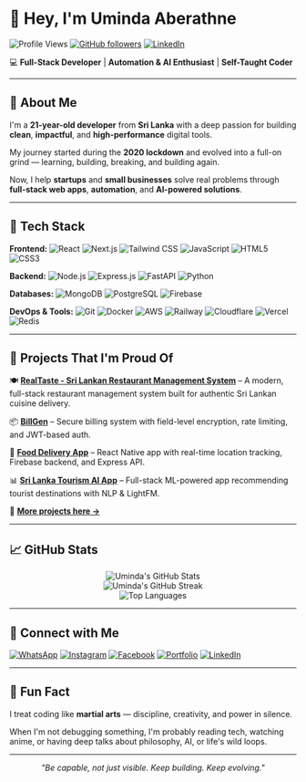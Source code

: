 # 👋 Hey, I'm Uminda Aberathne

![Profile Views](https://komarev.com/ghpvc/?username=Spyboss&color=blue&style=flat-square)
[![GitHub followers](https://img.shields.io/github/followers/Spyboss?label=Follow&style=social)](https://github.com/Spyboss)
[![LinkedIn](https://img.shields.io/badge/-LinkedIn-blue?style=flat-square&logo=Linkedin&logoColor=white&link=https://www.linkedin.com/in/uminda-h-aberathne)](https://www.linkedin.com/in/uminda-h-aberathne)

💻 **Full-Stack Developer** | **Automation & AI Enthusiast** | **Self-Taught Coder**

---

## 🧠 About Me

I'm a **21-year-old developer** from **Sri Lanka** with a deep passion for building **clean**, **impactful**, and **high-performance** digital tools.

My journey started during the **2020 lockdown** and evolved into a full-on grind — learning, building, breaking, and building again.

Now, I help **startups** and **small businesses** solve real problems through **full-stack web apps**, **automation**, and **AI-powered solutions**.

---

## 🚀 Tech Stack

**Frontend:**
![React](https://img.shields.io/badge/-React-61DAFB?style=flat-square&logo=react&logoColor=black)
![Next.js](https://img.shields.io/badge/-Next.js-000000?style=flat-square&logo=next.js&logoColor=white)
![Tailwind CSS](https://img.shields.io/badge/-Tailwind_CSS-38B2AC?style=flat-square&logo=tailwind-css&logoColor=white)
![JavaScript](https://img.shields.io/badge/-JavaScript-F7DF1E?style=flat-square&logo=javascript&logoColor=black)
![HTML5](https://img.shields.io/badge/-HTML5-E34F26?style=flat-square&logo=html5&logoColor=white)
![CSS3](https://img.shields.io/badge/-CSS3-1572B6?style=flat-square&logo=css3&logoColor=white)

**Backend:**
![Node.js](https://img.shields.io/badge/-Node.js-339933?style=flat-square&logo=node.js&logoColor=white)
![Express.js](https://img.shields.io/badge/-Express.js-000000?style=flat-square&logo=express&logoColor=white)
![FastAPI](https://img.shields.io/badge/-FastAPI-009688?style=flat-square&logo=fastapi&logoColor=white)
![Python](https://img.shields.io/badge/-Python-3776AB?style=flat-square&logo=python&logoColor=white)

**Databases:**
![MongoDB](https://img.shields.io/badge/-MongoDB-47A248?style=flat-square&logo=mongodb&logoColor=white)
![PostgreSQL](https://img.shields.io/badge/-PostgreSQL-336791?style=flat-square&logo=postgresql&logoColor=white)
![Firebase](https://img.shields.io/badge/-Firebase-FFCA28?style=flat-square&logo=firebase&logoColor=black)

**DevOps & Tools:**
![Git](https://img.shields.io/badge/-Git-F05032?style=flat-square&logo=git&logoColor=white)
![Docker](https://img.shields.io/badge/-Docker-2496ED?style=flat-square&logo=docker&logoColor=white)
![AWS](https://img.shields.io/badge/-AWS-232F3E?style=flat-square&logo=amazon-aws&logoColor=white)
![Railway](https://img.shields.io/badge/-Railway-0B0D0E?style=flat-square&logo=railway&logoColor=white)
![Cloudflare](https://img.shields.io/badge/-Cloudflare-F38020?style=flat-square&logo=cloudflare&logoColor=white)
![Vercel](https://img.shields.io/badge/-Vercel-000000?style=flat-square&logo=vercel&logoColor=white)
![Redis](https://img.shields.io/badge/-Redis-DC382D?style=flat-square&logo=redis&logoColor=white)

---

## 🔨 Projects That I'm Proud Of

🍽️ **[RealTaste - Sri Lankan Restaurant Management System](https://github.com/Spyboss/yt-contest-platform)** – A modern, full-stack restaurant management system built for authentic Sri Lankan cuisine delivery.

📦 **[BillGen](https://github.com/Spyboss/billgen)** – Secure billing system with field-level encryption, rate limiting, and JWT-based auth.

📲 **[Food Delivery App](https://github.com/Spyboss/FoodDeliveryApp)** – React Native app with real-time location tracking, Firebase backend, and Express API.

📊 **[Sri Lanka Tourism AI App](https://github.com/Spyboss/sri-lanka-tourism-ai)** – Full-stack ML-powered app recommending tourist destinations with NLP & LightFM.

🔧 **[More projects here →](https://github.com/Spyboss?tab=repositories)**

---

## 📈 GitHub Stats

<div align="center">
  <img src="https://github-readme-stats.vercel.app/api?username=Spyboss&show_icons=true&theme=dark&hide_border=true&bg_color=0D1117" alt="Uminda's GitHub Stats" />
</div>

<div align="center">
  <img src="https://github-readme-streak-stats.herokuapp.com/?user=Spyboss&theme=dark&hide_border=true&background=0D1117" alt="Uminda's GitHub Streak" />
</div>

<div align="center">
  <img src="https://github-readme-stats.vercel.app/api/top-langs/?username=Spyboss&layout=compact&theme=dark&hide_border=true&bg_color=0D1117" alt="Top Languages" />
</div>

---

## 🔗 Connect with Me

[![WhatsApp](https://img.shields.io/badge/-WhatsApp-25D366?style=flat-square&logo=whatsapp&logoColor=white)](https://wa.me/qr/W22AV5PGOP52G1)
[![Instagram](https://img.shields.io/badge/-Instagram-E4405F?style=flat-square&logo=instagram&logoColor=white)](https://www.instagram.com/uhadev007)
[![Facebook](https://img.shields.io/badge/-Facebook-1877F2?style=flat-square&logo=facebook&logoColor=white)](https://www.facebook.com/uminda.aberathne)
[![Portfolio](https://img.shields.io/badge/Portfolio-000000?style=flat-square&logo=googlechrome&logoColor=white)](https://uminda.dev/)
[![LinkedIn](https://img.shields.io/badge/-LinkedIn-0077B5?style=flat-square&logo=linkedin&logoColor=white)](https://www.linkedin.com/in/uminda-h-aberathne)

---

## 💬 Fun Fact

I treat coding like **martial arts** — discipline, creativity, and power in silence.

When I'm not debugging something, I'm probably reading tech, watching anime, or having deep talks about philosophy, AI, or life's wild loops.

---

<div align="center">
  <i>"Be capable, not just visible. Keep building. Keep evolving."</i>
</div>


